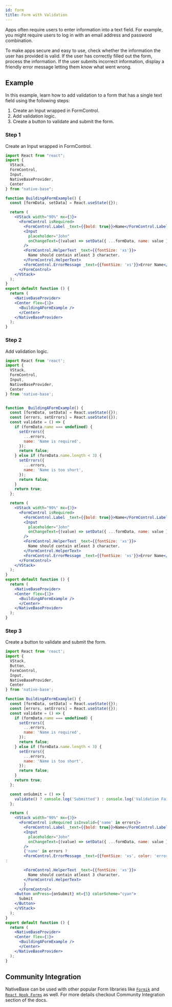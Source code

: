 ```yaml
---
id: form
title: Form with Validation
---
```


Apps often require users to enter information into a text field. For example, you might require users to log in with an email address and password combination.

To make apps secure and easy to use, check whether the information the user has provided is valid. If the user has correctly filled out the form, process the information. If the user submits incorrect information, display a friendly error message letting them know what went wrong.

## Example

In this example, learn how to add validation to a form that has a single text field using the following steps:

1. Create an Input wrapped in FormControl.
2. Add validation logic.
3. Create a button to validate and submit the form.

### Step 1

Create an Input wrapped in FormControl.

```jsx isLive=true
import React from "react";
import {
  VStack,
  FormControl,
  Input,
  NativeBaseProvider,
  Center
} from "native-base";

function BuildingAFormExample() {
  const [formData, setData] = React.useState({});

  return (
    <VStack width="90%" mx={3}>
      <FormControl isRequired>
        <FormControl.Label _text={{bold: true}}>Name</FormControl.Label>
        <Input
          placeholder="John"
          onChangeText={(value) => setData({ ...formData, name: value })}
        />
        <FormControl.HelperText _text={{fontSize: 'xs'}}>
          Name should contain atleast 3 character.
        </FormControl.HelperText>
        <FormControl.ErrorMessage _text={{fontSize: 'xs'}}>Error Name</FormControl.ErrorMessage>
      </FormControl>
    </VStack>
  );
}
export default function () {
  return (
    <NativeBaseProvider>
    <Center flex={1}>
      <BuildingAFormExample />
      </Center>
    </NativeBaseProvider>
  );
}
```

### Step 2

Add validation logic.

```jsx isLive=true
import React from 'react';
import {
  VStack,
  FormControl,
  Input,
  NativeBaseProvider,
  Center
} from 'native-base';


function  BuildingAFormExample() {
  const [formData, setData] = React.useState({});
  const [errors, setErrors] = React.useState({});
  const validate = () => {
    if (formData.name === undefined) {
      setErrors({
        ...errors,
        name: 'Name is required',
      });
      return false;
    } else if (formData.name.length < 3) {
      setErrors({
        ...errors,
        name: 'Name is too short',
      });
      return false;
    }
    return true;
  };

  return (
    <VStack width="90%" mx={3}>
      <FormControl isRequired>
        <FormControl.Label _text={{bold: true}}>Name</FormControl.Label>
        <Input
          placeholder="John"
          onChangeText={(value) => setData({ ...formData, name: value })}
        />
        <FormControl.HelperText _text={{fontSize: 'xs'}}>
          Name should contain atleast 3 character.
        </FormControl.HelperText>
        <FormControl.ErrorMessage _text={{fontSize: 'xs'}}>Error Name</FormControl.ErrorMessage>
      </FormControl>
    </VStack>
  );
}
export default function () {
  return (
    <NativeBaseProvider>
    <Center flex={1}>
      <BuildingAFormExample />
      </Center>
    </NativeBaseProvider>
  );
}
```

### Step 3

Create a button to validate and submit the form.

```jsx isLive=true
import React from 'react';
import {
  VStack,
  Button,
  FormControl,
  Input,
  NativeBaseProvider,
  Center
} from 'native-base';

function BuildingAFormExample() {
  const [formData, setData] = React.useState({});
  const [errors, setErrors] = React.useState({});
  const validate = () => {
    if (formData.name === undefined) {
      setErrors({
        ...errors,
        name: 'Name is required',
      });
      return false;
    } else if (formData.name.length < 3) {
      setErrors({
        ...errors,
        name: 'Name is too short',
      });
      return false;
    }
    return true;
  };

  const onSubmit = () => {
    validate() ? console.log('Submitted') : console.log('Validation Failed');
  };

  return (
    <VStack width="90%" mx={3}>
      <FormControl isRequired isInvalid={'name' in errors}>
        <FormControl.Label _text={{bold: true}}>Name</FormControl.Label>
        <Input
          placeholder="John"
          onChangeText={(value) => setData({ ...formData, name: value })}
        />
        {'name' in errors ?
        <FormControl.ErrorMessage _text={{fontSize: 'xs', color: 'error.500', fontWeight: 500}}>Error</FormControl.ErrorMessage>
:

        <FormControl.HelperText _text={{fontSize: 'xs'}}>
          Name should contain atleast 3 character.
        </FormControl.HelperText>
        }
      </FormControl>
    <Button onPress={onSubmit} mt={5} colorScheme="cyan">
      Submit
    </Button>
    </VStack>
  );
}
export default function () {
  return (
    <NativeBaseProvider>
    <Center flex={1}>
      <BuildingAFormExample />
      </Center>
    </NativeBaseProvider>
  );
}
```

## Community Integration

NativeBase can be used with other popular Form libraries like [`Formik`](nativebase-formik-ui.md) and [`React Hook Forms`](reactHooksForms.md) as well. For more details checkout Community Integration section of the docs.
